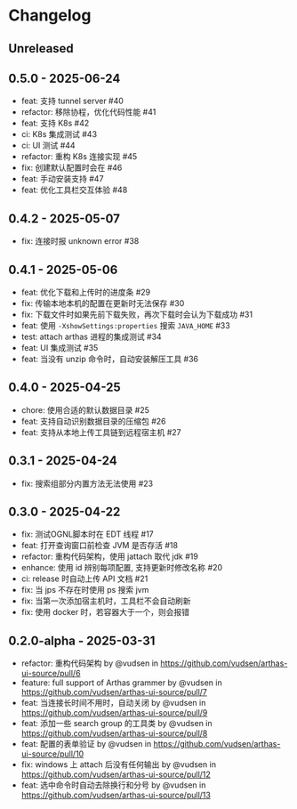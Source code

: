 # Changelog

## Unreleased

## 0.5.0 - 2025-06-24

- feat: 支持 tunnel server #40
- refactor: 移除协程，优化代码性能 #41
- feat: 支持 K8s #42
- ci: K8s 集成测试 #43
- ci: UI 测试 #44
- refactor: 重构 K8s 连接实现 #45
- fix: 创建默认配置时会在 #46
- feat: 手动安装支持 #47
- feat: 优化工具栏交互体验 #48

## 0.4.2 - 2025-05-07

- fix: 连接时报 unknown error #38

## 0.4.1 - 2025-05-06

- feat: 优化下载和上传时的进度条 #29
- fix: 传输本地本机的配置在更新时无法保存 #30
- fix: 下载文件时如果先前下载失败，再次下载时会认为下载成功 #31
- feat: 使用 `-XshowSettings:properties` 搜索 `JAVA_HOME` #33
- test: attach arthas 进程的集成测试 #34
- feat: UI 集成测试 #35
- feat: 当没有 unzip 命令时，自动安装解压工具 #36

## 0.4.0 - 2025-04-25

- chore: 使用合适的默认数据目录 #25
- feat: 支持自动识别数据目录的压缩包 #26
- feat: 支持从本地上传工具链到远程宿主机 #27

## 0.3.1 - 2025-04-24

- fix: 搜索组部分内置方法无法使用 #23

## 0.3.0 - 2025-04-22

- fix: 测试OGNL脚本时在 EDT 线程 #17 
- feat: 打开查询窗口前检查 JVM 是否存活 #18
- refactor: 重构代码架构，使用 jattach 取代 jdk #19
- enhance: 使用 id 辨别每项配置, 支持更新时修改名称 #20
- ci: release 时自动上传 API 文档 #21
- fix: 当 jps 不存在时使用 ps 搜索 jvm 
- fix: 当第一次添加宿主机时，工具栏不会自动刷新 
- fix: 使用 docker 时，若容器大于一个，则会报错

## 0.2.0-alpha - 2025-03-31

- refactor: 重构代码架构 by @vudsen in https://github.com/vudsen/arthas-ui-source/pull/6
- feature: full support of Arthas grammer by @vudsen in https://github.com/vudsen/arthas-ui-source/pull/7
- feat: 当连接长时间不用时，自动关闭 by @vudsen in https://github.com/vudsen/arthas-ui-source/pull/9
- feat: 添加一些 search group 的工具类 by @vudsen in https://github.com/vudsen/arthas-ui-source/pull/8
- feat: 配置的表单验证 by @vudsen in https://github.com/vudsen/arthas-ui-source/pull/10
- fix: windows 上 attach 后没有任何输出 by @vudsen in https://github.com/vudsen/arthas-ui-source/pull/12
- feat: 选中命令时自动去除换行和分号 by @vudsen in https://github.com/vudsen/arthas-ui-source/pull/13
